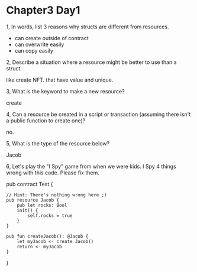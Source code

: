 # Chapter3 Day1

1, In words, list 3 reasons why structs are different from resources.

- can create outside of contract
- can overwrite easily
- can copy easily

2, Describe a situation where a resource might be better to use than a struct.

like create NFT. that have value and unique.

3, What is the keyword to make a new resource?

create

4, Can a resource be created in a script or transaction (assuming there isn't a public function to create one)?

no.

5, What is the type of the resource below?

Jacob

6, Let's play the "I Spy" game from when we were kids. I Spy 4 things wrong with this code. Please fix them.

pub contract Test {

    // Hint: There's nothing wrong here ;)
    pub resource Jacob {
        pub let rocks: Bool
        init() {
            self.rocks = true
        }
    }

    pub fun createJacob(): @Jacob {
        let myJacob <- create Jacob() 
        return <- myJacob 
    }
}
